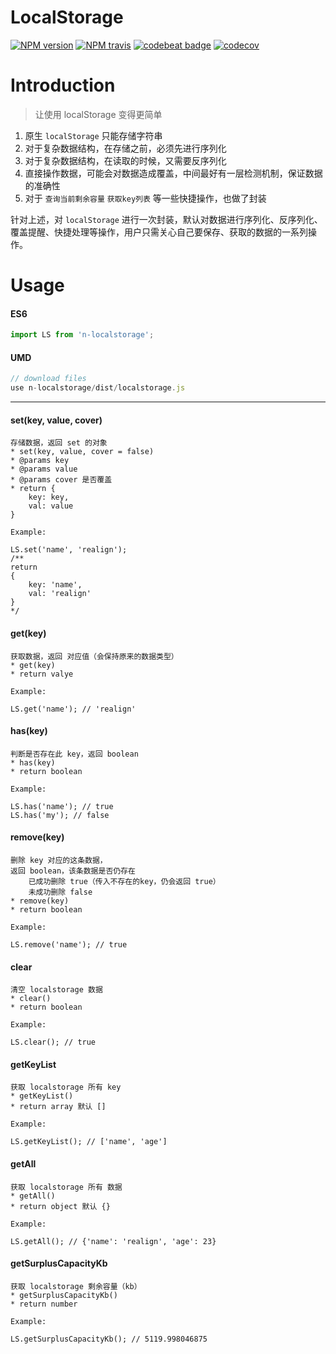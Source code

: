 # LocalStorage

[![NPM version][npm-image]][npm-url]
[![NPM travis][travis-image]][github-url]
[![codebeat badge][codebeat-image]][codebeat-url]
[![codecov][codecov-image]][codecov-url]

[npm-url]: https://www.npmjs.com/package/n-localstorage
[npm-image]: https://img.shields.io/npm/v/n-localstorage.svg

[codebeat-url]: https://codebeat.co/projects/github-com-realign-localstorage-master
[github-url]: https://github.com/ReAlign/fastpage

[travis-image]: http://img.shields.io/travis/ReAlign/fastpage.svg
[codebeat-image]: https://codebeat.co/badges/d96c6ab1-b8be-40b6-991b-60d88d594198

[codecov-url]: https://codecov.io/gh/ReAlign/LocalStorage
[codecov-image]: https://codecov.io/gh/ReAlign/LocalStorage/branch/master/graph/badge.svg

# Introduction
> 让使用 localStorage 变得更简单

1. 原生 `localStorage` 只能存储字符串
2. 对于复杂数据结构，在存储之前，必须先进行序列化
3. 对于复杂数据结构，在读取的时候，又需要反序列化
4. 直接操作数据，可能会对数据造成覆盖，中间最好有一层检测机制，保证数据的准确性
5. 对于 `查询当前剩余容量` `获取key列表` 等一些快捷操作，也做了封装

针对上述，对 `localStorage` 进行一次封装，默认对数据进行序列化、反序列化、覆盖提醒、快捷处理等操作，用户只需关心自己要保存、获取的数据的一系列操作。

# Usage

#### ES6
```javascript
import LS from 'n-localstorage';
```

#### UMD

```javascript
// download files
use n-localstorage/dist/localstorage.js
```

***

#### set(key, value, cover)

```
存储数据，返回 set 的对象
* set(key, value, cover = false)
* @params key
* @params value
* @params cover 是否覆盖
* return {
    key: key,
    val: value
}

Example:

LS.set('name', 'realign');
/**
return
{
    key: 'name',
    val: 'realign'
}
*/
```
#### get(key)

```
获取数据，返回 对应值（会保持原来的数据类型）
* get(key)
* return valye

Example:

LS.get('name'); // 'realign'
```

#### has(key)

```
判断是否存在此 key，返回 boolean
* has(key)
* return boolean

Example:

LS.has('name'); // true
LS.has('my'); // false
```
#### remove(key)

```
删除 key 对应的这条数据，
返回 boolean，该条数据是否仍存在
    已成功删除 true（传入不存在的key，仍会返回 true）
    未成功删除 false
* remove(key)
* return boolean

Example:

LS.remove('name'); // true
```
#### clear

```
清空 localstorage 数据
* clear()
* return boolean

Example:

LS.clear(); // true
```
#### getKeyList

```
获取 localstorage 所有 key
* getKeyList()
* return array 默认 []

Example:

LS.getKeyList(); // ['name', 'age']
```
#### getAll

```
获取 localstorage 所有 数据
* getAll()
* return object 默认 {}

Example:

LS.getAll(); // {'name': 'realign', 'age': 23}
```

#### getSurplusCapacityKb

```
获取 localstorage 剩余容量（kb）
* getSurplusCapacityKb()
* return number

Example:

LS.getSurplusCapacityKb(); // 5119.998046875
```


